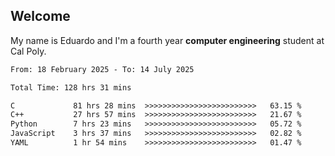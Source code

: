## Welcome

 My name is Eduardo and I'm a fourth year **computer engineering** student at Cal Poly.

<!--START_SECTION:waka-->

```txt
From: 18 February 2025 - To: 14 July 2025

Total Time: 128 hrs 31 mins

C             81 hrs 28 mins  >>>>>>>>>>>>>>>>>>>>>>>>>   63.15 %
C++           27 hrs 57 mins  >>>>>>>>>>>>>>>>>>>>>>>>>   21.67 %
Python        7 hrs 23 mins   >>>>>>>>>>>>>>>>>>>>>>>>>   05.72 %
JavaScript    3 hrs 37 mins   >>>>>>>>>>>>>>>>>>>>>>>>>   02.82 %
YAML          1 hr 54 mins    >>>>>>>>>>>>>>>>>>>>>>>>>   01.47 %
```

<!--END_SECTION:waka-->

<!--
**lalog12/lalog12** is a ✨ _special_ ✨ repository because its `README.md` (this file) appears on your GitHub profile.

Here are some ideas to get you started:

- 🔭 I’m currently working on ...
- 🌱 I’m currently learning ...
- 👯 I’m looking to collaborate on ...
- 🤔 I’m looking for help with ...
- 💬 Ask me about ...
- 📫 How to reach me: ...
- 😄 Pronouns: ...
- ⚡ Fun fact: ...
-->
